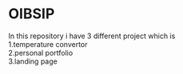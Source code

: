 # OIBSIP
In this repository i have 3 different project which is 
<br>
1.temperature convertor
<br>
2.personal portfolio
<br>
3.landing page 
